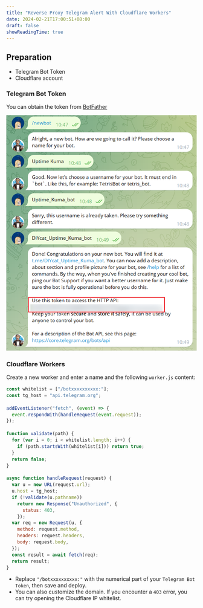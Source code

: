 ```yaml
---
title: "Reverse Proxy Telegram Alert With Cloudflare Workers"
date: 2024-02-21T17:00:51+08:00
draft: false
showReadingTime: true
---
```


## Preparation

- Telegram Bot Token
- Cloudflare account

### Telegram Bot Token

You can obtain the token from [BotFather](https://t.me/BotFather)

![screenshot](Snipaste_2024-02-21_17-26-26.png)

### Cloudflare Workers

Create a new worker and enter a name and the following `worker.js` content:

```js
const whitelist = ["/botxxxxxxxxxx:"];
const tg_host = "api.telegram.org";

addEventListener("fetch", (event) => {
  event.respondWith(handleRequest(event.request));
});

function validate(path) {
  for (var i = 0; i < whitelist.length; i++) {
    if (path.startsWith(whitelist[i])) return true;
  }
  return false;
}

async function handleRequest(request) {
  var u = new URL(request.url);
  u.host = tg_host;
  if (!validate(u.pathname))
    return new Response("Unauthorized", {
      status: 403,
    });
  var req = new Request(u, {
    method: request.method,
    headers: request.headers,
    body: request.body,
  });
  const result = await fetch(req);
  return result;
}
```

- Replace `"/botxxxxxxxxxx:"` with the numerical part of your `Telegram Bot Token`, then save and deploy.
- You can also customize the domain. If you encounter a `403` error, you can try opening the Cloudflare IP whitelist.
